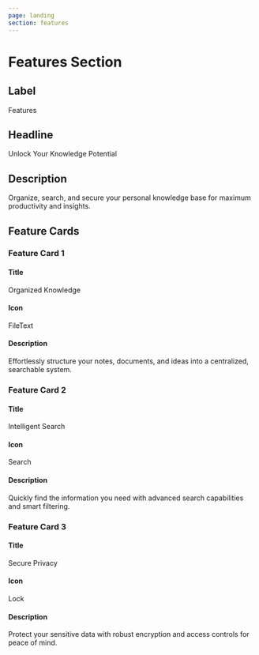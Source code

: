 ```yaml
---
page: landing
section: features
---
```


# Features Section

## Label

Features

## Headline

Unlock Your Knowledge Potential

## Description

Organize, search, and secure your personal knowledge base for maximum productivity and insights.

## Feature Cards

### Feature Card 1

#### Title

Organized Knowledge

#### Icon

FileText

#### Description

Effortlessly structure your notes, documents, and ideas into a centralized, searchable system.

### Feature Card 2

#### Title

Intelligent Search

#### Icon

Search

#### Description

Quickly find the information you need with advanced search capabilities and smart filtering.

### Feature Card 3

#### Title

Secure Privacy

#### Icon

Lock

#### Description

Protect your sensitive data with robust encryption and access controls for peace of mind.
